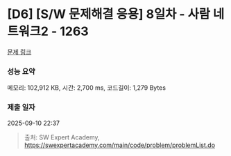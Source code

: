 # [D6] [S/W 문제해결 응용] 8일차 - 사람 네트워크2 - 1263 

[문제 링크](https://swexpertacademy.com/main/code/problem/problemDetail.do?contestProbId=AV18P2B6Iu8CFAZN) 

### 성능 요약

메모리: 102,912 KB, 시간: 2,700 ms, 코드길이: 1,279 Bytes

### 제출 일자

2025-09-10 22:37



> 출처: SW Expert Academy, https://swexpertacademy.com/main/code/problem/problemList.do